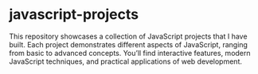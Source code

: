 # javascript-projects
This repository showcases a collection of JavaScript projects that I have built. Each project demonstrates different aspects of JavaScript, ranging from basic to advanced concepts. You’ll find interactive features, modern JavaScript techniques, and practical applications of web development.
